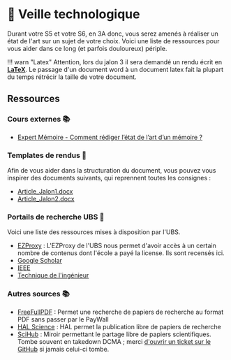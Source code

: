 # 📰 Veille technologique

Durant votre S5 et votre S6, en 3A donc, vous serez amenés à réaliser un état de l'art sur un sujet de votre choix. Voici une liste de ressources pour vous aider dans ce long (et parfois douloureux) périple.

!!! warn "Latex"
    Attention, lors du jalon 3 il sera demandé un rendu écrit en **[LaTeX](https://www.latex-project.org/)**. Le passage d'un document word à un document latex fait la plupart du temps rétrécir la taille de votre document.


## Ressources

### Cours externes 📚

- [Expert Mémoire - Comment rédiger l’état de l’art d’un mémoire ?](https://expertmemoire.com/etat-de-lart/)

### Templates de rendus 📝

Afin de vous aider dans la structuration du document, vous pouvez vous inspirer des documents suivants, qui reprennent toutes les consignes :

- [Article_Jalon1.docx](/assets/docs/veille-g1j1-article.docx)
- [Article_Jalon2.docx](/assets/docs/veille-g1j2-article.docx)

### Portails de recherche UBS 🔎

Voici une liste des ressources mises à disposition par l'UBS.

- [EZProxy](https://ezproxy.univ-ubs.fr/menu) : L'EZProxy de l'UBS nous permet d'avoir accès à un certain nombre de contenus dont l'école a payé la license. Ils sont recensés ici.
- [Google Scholar](https://googlescholar.ezproxy.univ-ubs.fr/)
- [IEEE](https://ieee.ezproxy.univ-ubs.fr/Xplore/home.jsp)
- [Technique de l'ingénieur](https://techniquesdelingenieur.ezproxy.univ-ubs.fr/)

### Autres sources 📚

- [FreeFullPDF](https://www.freefullpdf.com/) : Permet une recherche de papiers de recherche au format PDF sans passer par le PayWall
- [HAL Science](https://hal.archives-ouvertes.fr/) : HAL permet la publication libre de papiers de recherche
- [SciHub](https://scihub2024.vercel.app/) : Miroir permettant le partage libre de papiers scientifiques. Tombe souvent en takedown DCMA ; merci [d'ouvrir un ticket sur le GitHub](https://github.com/unguest/ensibf/issues) si jamais celui-ci tombe.
